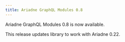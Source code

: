 ```yaml
---
title: Ariadne GraphQL Modules 0.8
---
```


Ariadne GraphQL Modules 0.8 is now available.

This release updates library to work with Ariadne 0.22.

<!--truncate-->
